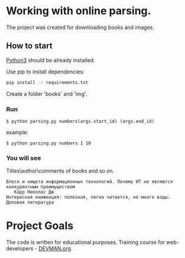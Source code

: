 # Working with online parsing.

The project was created for downloading books and images.

## How to start

[Python3](https://www.python.org/downloads/) should be already installed.

Use pip to install dependencies:

```bash
pip install -r requirements.txt
```

Create a folder 'books' and 'img'.

### Run

```
$ python parsing.py numbers(args.start_id) (args.end_id)
```

example:

```
$ python parsing.py numbers 1 10
```

### You will see

Titles\author\comments of books and so on.
```
Блеск и нищета информационных технологий. Почему ИТ не являются конкурентным преимуществом  
   Карр Николас Дж
Интересная книженция: полезная, легко читается, не много воды.
Деловая литература
```

# Project Goals

The code is written for educational purposes. Training course for web-developers - [DEVMAN.org](https://devman.org).
